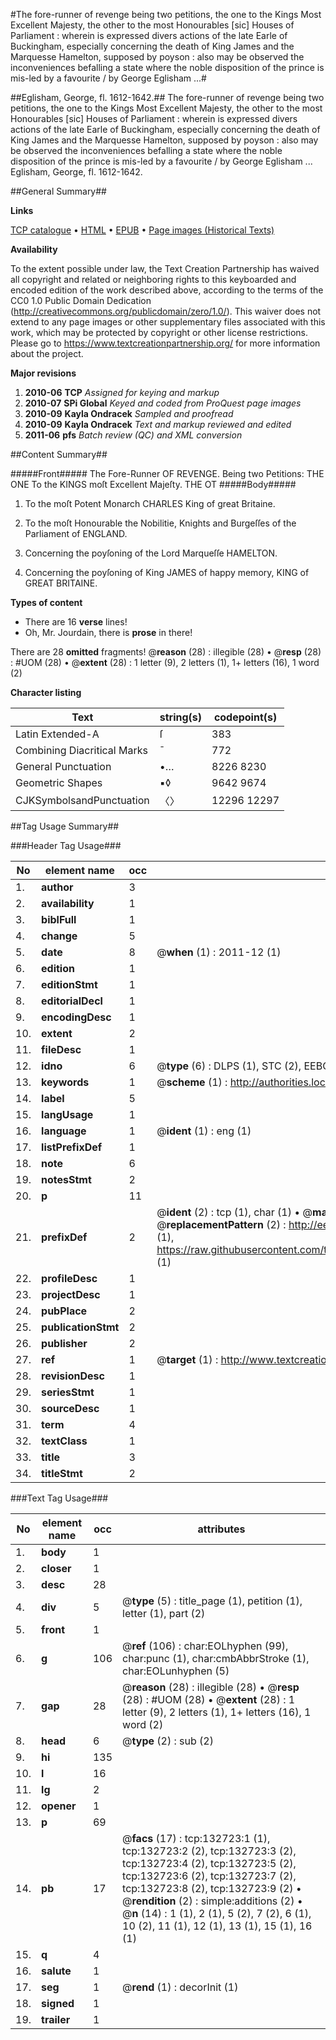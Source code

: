 #The fore-runner of revenge being two petitions, the one to the Kings Most Excellent Majesty, the other to the most Honourables [sic] Houses of Parliament : wherein is expressed divers actions of the late Earle of Buckingham, especially concerning the death of King James and the Marquesse Hamelton, supposed by poyson : also may be observed the inconveniences befalling a state where the noble disposition of the prince is mis-led by a favourite / by George Eglisham ...#

##Eglisham, George, fl. 1612-1642.##
The fore-runner of revenge being two petitions, the one to the Kings Most Excellent Majesty, the other to the most Honourables [sic] Houses of Parliament : wherein is expressed divers actions of the late Earle of Buckingham, especially concerning the death of King James and the Marquesse Hamelton, supposed by poyson : also may be observed the inconveniences befalling a state where the noble disposition of the prince is mis-led by a favourite / by George Eglisham ...
Eglisham, George, fl. 1612-1642.

##General Summary##

**Links**

[TCP catalogue](http://www.ota.ox.ac.uk/tcp/)  • 
[HTML](http://tei.it.ox.ac.uk/tcp/Texts-HTML/free/A83/A83691.html)  • 
[EPUB](http://tei.it.ox.ac.uk/tcp/Texts-EPUB/free/A83/A83691.epub) • 
[Page images (Historical Texts)](https://historicaltexts.jisc.ac.uk/eebo-12275100e)

**Availability**

To the extent possible under law, the Text Creation Partnership has waived all copyright and related or neighboring rights to this keyboarded and encoded edition of the work described above, according to the terms of the CC0 1.0 Public Domain Dedication (http://creativecommons.org/publicdomain/zero/1.0/). This waiver does not extend to any page images or other supplementary files associated with this work, which may be protected by copyright or other license restrictions. Please go to https://www.textcreationpartnership.org/ for more information about the project.

**Major revisions**

1. __2010-06__ __TCP__ *Assigned for keying and markup*
1. __2010-07__ __SPi Global__ *Keyed and coded from ProQuest page images*
1. __2010-09__ __Kayla Ondracek__ *Sampled and proofread*
1. __2010-09__ __Kayla Ondracek__ *Text and markup reviewed and edited*
1. __2011-06__ __pfs__ *Batch review (QC) and XML conversion*

##Content Summary##

#####Front#####
The Fore-Runner OF REVENGE. Being two Petitions: THE ONE To the KINGS moſt Excellent Majeſty. THE OT
#####Body#####

1. To the moſt Potent Monarch CHARLES King of great Britaine.

1. To the moſt Honourable the Nobilitie, Knights and Burgeſſes of the Parliament of ENGLAND.

1. Concerning the poyſoning of the Lord Marqueſſe HAMELTON.

1. Concerning the poyſoning of King JAMES of happy memory, KING of GREAT BRITAINE.

**Types of content**

  * There are 16 **verse** lines!
  * Oh, Mr. Jourdain, there is **prose** in there!

There are 28 **omitted** fragments! 
 @__reason__ (28) : illegible (28)  •  @__resp__ (28) : #UOM (28)  •  @__extent__ (28) : 1 letter (9), 2 letters (1), 1+ letters (16), 1 word (2)

**Character listing**


|Text|string(s)|codepoint(s)|
|---|---|---|
|Latin Extended-A|ſ|383|
|Combining             Diacritical Marks|̄|772|
|General Punctuation|•…|8226 8230|
|Geometric Shapes|▪◊|9642 9674|
|CJKSymbolsandPunctuation|〈〉|12296 12297|

##Tag Usage Summary##

###Header Tag Usage###

|No|element name|occ|attributes|
|---|---|---|---|
|1.|__author__|3||
|2.|__availability__|1||
|3.|__biblFull__|1||
|4.|__change__|5||
|5.|__date__|8| @__when__ (1) : 2011-12 (1)|
|6.|__edition__|1||
|7.|__editionStmt__|1||
|8.|__editorialDecl__|1||
|9.|__encodingDesc__|1||
|10.|__extent__|2||
|11.|__fileDesc__|1||
|12.|__idno__|6| @__type__ (6) : DLPS (1), STC (2), EEBO-CITATION (1), OCLC (1), VID (1)|
|13.|__keywords__|1| @__scheme__ (1) : http://authorities.loc.gov/ (1)|
|14.|__label__|5||
|15.|__langUsage__|1||
|16.|__language__|1| @__ident__ (1) : eng (1)|
|17.|__listPrefixDef__|1||
|18.|__note__|6||
|19.|__notesStmt__|2||
|20.|__p__|11||
|21.|__prefixDef__|2| @__ident__ (2) : tcp (1), char (1)  •  @__matchPattern__ (2) : ([0-9\-]+):([0-9IVX]+) (1), (.+) (1)  •  @__replacementPattern__ (2) : http://eebo.chadwyck.com/downloadtiff?vid=$1&page=$2 (1), https://raw.githubusercontent.com/textcreationpartnership/Texts/master/tcpchars.xml#$1 (1)|
|22.|__profileDesc__|1||
|23.|__projectDesc__|1||
|24.|__pubPlace__|2||
|25.|__publicationStmt__|2||
|26.|__publisher__|2||
|27.|__ref__|1| @__target__ (1) : http://www.textcreationpartnership.org/docs/. (1)|
|28.|__revisionDesc__|1||
|29.|__seriesStmt__|1||
|30.|__sourceDesc__|1||
|31.|__term__|4||
|32.|__textClass__|1||
|33.|__title__|3||
|34.|__titleStmt__|2||


###Text Tag Usage###

|No|element name|occ|attributes|
|---|---|---|---|
|1.|__body__|1||
|2.|__closer__|1||
|3.|__desc__|28||
|4.|__div__|5| @__type__ (5) : title_page (1), petition (1), letter (1), part (2)|
|5.|__front__|1||
|6.|__g__|106| @__ref__ (106) : char:EOLhyphen (99), char:punc (1), char:cmbAbbrStroke (1), char:EOLunhyphen (5)|
|7.|__gap__|28| @__reason__ (28) : illegible (28)  •  @__resp__ (28) : #UOM (28)  •  @__extent__ (28) : 1 letter (9), 2 letters (1), 1+ letters (16), 1 word (2)|
|8.|__head__|6| @__type__ (2) : sub (2)|
|9.|__hi__|135||
|10.|__l__|16||
|11.|__lg__|2||
|12.|__opener__|1||
|13.|__p__|69||
|14.|__pb__|17| @__facs__ (17) : tcp:132723:1 (1), tcp:132723:2 (2), tcp:132723:3 (2), tcp:132723:4 (2), tcp:132723:5 (2), tcp:132723:6 (2), tcp:132723:7 (2), tcp:132723:8 (2), tcp:132723:9 (2)  •  @__rendition__ (2) : simple:additions (2)  •  @__n__ (14) : 1 (1), 2 (1), 5 (2), 7 (2), 6 (1), 10 (2), 11 (1), 12 (1), 13 (1), 15 (1), 16 (1)|
|15.|__q__|4||
|16.|__salute__|1||
|17.|__seg__|1| @__rend__ (1) : decorInit (1)|
|18.|__signed__|1||
|19.|__trailer__|1||
